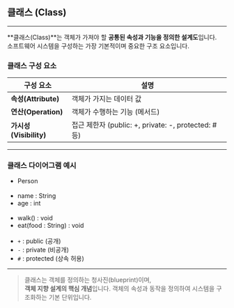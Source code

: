 ## 클래스 (Class)

---

**클래스(Class)**는 객체가 가져야 할 **공통된 속성과 기능을 정의한 설계도**입니다.  
소프트웨어 시스템을 구성하는 가장 기본적이며 중요한 구조 요소입니다.

### 클래스 구성 요소

| 구성 요소 | 설명 |
|-----------|------|
| **속성(Attribute)** | 객체가 가지는 데이터 값 |
| **연산(Operation)** | 객체가 수행하는 기능 (메서드) |
| **가시성(Visibility)** | 접근 제한자 (public: +, private: -, protected: # 등) |

---

### 클래스 다이어그램 예시
- Person  <br>
  <br>
- name : String
- age : int
<br> <br>
- walk() : void
- eat(food : String) : void
  <br> <br>
- `+` : public (공개)
- `-` : private (비공개)
- `#` : protected (상속 허용)

---

> 클래스는 객체를 정의하는 청사진(blueprint)이며,  
> **객체 지향 설계의 핵심 개념**입니다.
> 객체의 속성과 동작을 정의하여 시스템을 구조화하는 기본 단위입니다.


